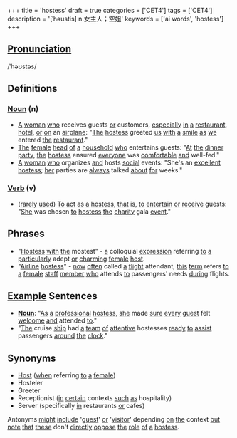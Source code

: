 +++
title = 'hostess'
draft = true
categories = ['CET4']
tags = ['CET4']
description = '[ˈhəustis] n.女主人；空姐'
keywords = ['ai words', 'hostess']
+++

## [Pronunciation](/post/pronunciation/)
/ˈhəʊstəs/

## Definitions
### [Noun](/post/noun/) (n)
- [A](/post/a/) [woman](/post/woman/) [who](/post/who/) receives guests [or](/post/or/) customers, [especially](/post/especially/) [in](/post/in/) [a](/post/a/) [restaurant](/post/restaurant/), [hotel](/post/hotel/), [or](/post/or/) [on](/post/on/) an [airplane](/post/airplane/): "[The](/post/the/) [hostess](/post/hostess/) greeted [us](/post/us/) [with](/post/with/) [a](/post/a/) [smile](/post/smile/) [as](/post/as/) [we](/post/we/) entered [the](/post/the/) [restaurant](/post/restaurant/)."
- [The](/post/the/) [female](/post/female/) [head](/post/head/) [of](/post/of/) [a](/post/a/) [household](/post/household/) [who](/post/who/) entertains guests: "[At](/post/at/) [the](/post/the/) [dinner](/post/dinner/) [party](/post/party/), [the](/post/the/) [hostess](/post/hostess/) ensured [everyone](/post/everyone/) was [comfortable](/post/comfortable/) [and](/post/and/) well-fed."
- [A](/post/a/) [woman](/post/woman/) [who](/post/who/) organizes [and](/post/and/) hosts [social](/post/social/) events: "She's an [excellent](/post/excellent/) [hostess](/post/hostess/); [her](/post/her/) parties are [always](/post/always/) talked [about](/post/about/) [for](/post/for/) weeks."

### [Verb](/post/verb/) (v)
- ([rarely](/post/rarely/) [used](/post/used/)) [To](/post/to/) [act](/post/act/) [as](/post/as/) [a](/post/a/) [hostess](/post/hostess/), [that](/post/that/) is, [to](/post/to/) [entertain](/post/entertain/) [or](/post/or/) [receive](/post/receive/) guests: "[She](/post/she/) was chosen [to](/post/to/) [hostess](/post/hostess/) [the](/post/the/) [charity](/post/charity/) gala [event](/post/event/)."

## Phrases
- "[Hostess](/post/hostess/) [with](/post/with/) [the](/post/the/) mostest" - [a](/post/a/) colloquial [expression](/post/expression/) referring [to](/post/to/) [a](/post/a/) [particularly](/post/particularly/) adept [or](/post/or/) [charming](/post/charming/) [female](/post/female/) [host](/post/host/).
- "[Airline](/post/airline/) [hostess](/post/hostess/)" - [now](/post/now/) [often](/post/often/) called [a](/post/a/) [flight](/post/flight/) attendant, [this](/post/this/) [term](/post/term/) refers [to](/post/to/) [a](/post/a/) [female](/post/female/) [staff](/post/staff/) [member](/post/member/) [who](/post/who/) attends [to](/post/to/) passengers' needs [during](/post/during/) flights.

## [Example](/post/example/) Sentences
- **[Noun](/post/noun/)**: "[As](/post/as/) [a](/post/a/) [professional](/post/professional/) [hostess](/post/hostess/), [she](/post/she/) made [sure](/post/sure/) [every](/post/every/) [guest](/post/guest/) felt [welcome](/post/welcome/) [and](/post/and/) attended [to](/post/to/)."
- "[The](/post/the/) cruise [ship](/post/ship/) had [a](/post/a/) [team](/post/team/) [of](/post/of/) [attentive](/post/attentive/) hostesses [ready](/post/ready/) [to](/post/to/) [assist](/post/assist/) passengers [around](/post/around/) [the](/post/the/) [clock](/post/clock/)."

## Synonyms
- [Host](/post/host/) ([when](/post/when/) referring [to](/post/to/) [a](/post/a/) [female](/post/female/))
- Hosteler
- Greeter
- Receptionist ([in](/post/in/) [certain](/post/certain/) contexts [such](/post/such/) [as](/post/as/) hospitality)
- Server (specifically [in](/post/in/) restaurants [or](/post/or/) cafes) 

Antonyms [might](/post/might/) [include](/post/include/) '[guest](/post/guest/)' [or](/post/or/) '[visitor](/post/visitor/)' depending [on](/post/on/) [the](/post/the/) context [but](/post/but/) [note](/post/note/) [that](/post/that/) [these](/post/these/) don't [directly](/post/directly/) [oppose](/post/oppose/) [the](/post/the/) [role](/post/role/) [of](/post/of/) [a](/post/a/) [hostess](/post/hostess/).
